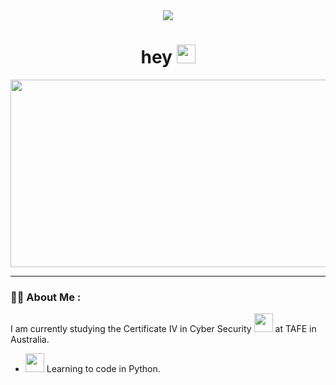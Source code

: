 <div id="header" align="center">
  <img src="https://media.giphy.com/media/RDZo7znAdn2u7sAcWH/giphy.gif"/>
</div>
<div id="view-count" align="center">
<img src="https://komarev.com/ghpvc/?username=Cilly00&style=flat-square&color=blue" alt=""/>
    <h1>
  hey
  <img src="https://media.giphy.com/media/hvRJCLFzcasrR4ia7z/giphy.gif" width="30px"/>
</h1>
</div>
<div align="center">
  <img src="https://media.giphy.com/media/13GIgrGdslD9oQ/giphy.gif" width="600" height="300"/>
</div>

---


### :man_technologist: About Me :
I am currently studying the Certificate IV in Cyber Security <img src="https://media.giphy.com/media/xUS4Fp5i6iIn2Y1EYT/giphy.gif" width="30"> at TAFE in Australia.
- <img src="https://upload.wikimedia.org/wikipedia/commons/thumb/c/c3/Python-logo-notext.svg/1200px-Python-logo-notext.svg.png" width="30"> Learning to code in Python.
